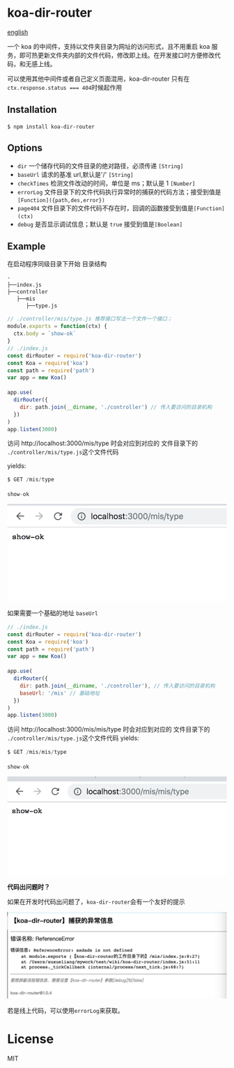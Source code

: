 # koa-dir-router

[english](http://koadirrouter.yamjs.cn)

一个 koa 的中间件，支持以文件夹目录为网址的访问形式，且不用重启 koa 服务，即可热更新文件夹内部的文件代码，修改即上线。在开发接口时方便修改代码，和无感上线。

可以使用其他中间件或者自己定义页面混用，koa-dir-router 只有在`ctx.response.status === 404`时候起作用

## Installation

```
$ npm install koa-dir-router
```

## Options

- `dir` 一个储存代码的文件目录的绝对路径，必须传递 `[String]`
- `baseUrl` 请求的基准 url,默认是'/' `[String]`
- `checkTimes` 检测文件改动的时间，单位是 ms；默认是 1 `[Number]`
- `errorLog` 文件目录下的文件代码执行异常时的捕获的代码方法；接受到值是`[Function]({path,des,error})`
- `page404` 文件目录下的文件代码不存在时，回调的函数接受到值是`[Function](ctx)`
- `debug` 是否显示调试信息；默认是 `true` 接受到值是`[Boolean]`

## Example

在启动程序同级目录下开始
目录结构

```
·
├──index.js
├──controller
   ├──mis
      ├──type.js
```

```js
// ./controller/mis/type.js 推荐接口写法一个文件一个接口；
module.exports = function(ctx) {
  ctx.body = `show-ok`
}
// ./index.js
const dirRouter = require('koa-dir-router')
const Koa = require('koa')
const path = require('path')
var app = new Koa()

app.use(
  dirRouter({
    dir: path.join(__dirname, './controller') // 传入要访问的目录机构
  })
)
app.listen(3000)
```

访问 http://localhost:3000/mis/type 时会对应到对应的 文件目录下的 `./controller/mis/type.js`这个文件代码

yields:

```js
$ GET /mis/type

show-ok
```

![showOK.png](https://raw.githubusercontent.com/xueliangGit/koa-dir-router/master/showOk.png)

如果需要一个基础的地址 `baseUrl`

```js
// ./index.js
const dirRouter = require('koa-dir-router')
const Koa = require('koa')
const path = require('path')
var app = new Koa()

app.use(
  dirRouter({
    dir: path.join(__dirname, './controller'), // 传入要访问的目录机构
    baseUrl: '/mis' // 基础地址
  })
)
app.listen(3000)
```

访问 http://localhost:3000/mis/mis/type 时会对应到对应的 文件目录下的 `./controller/mis/type.js`这个文件代码
yields:

```js
$ GET /mis/mis/type

show-ok
```

![showOK2.png](https://raw.githubusercontent.com/xueliangGit/koa-dir-router/master/showOk2.png)

**代码出问题时？**

如果在开发时代码出问题了，`koa-dir-router`会有一个友好的提示

![showOK.png](https://raw.githubusercontent.com/xueliangGit/koa-dir-router/master/error.png)

若是线上代码，可以使用`errorLog`来获取。

# License

MIT
